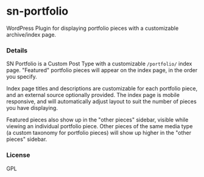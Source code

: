 # sn-portfolio
WordPress Plugin for displaying portfolio pieces with a customizable archive/index page.

### Details

SN Portfolio is a Custom Post Type with a customizable `/portfolio/` index page. "Featured" portfolio pieces will appear on the index page, in the order you specify.

Index page titles and descriptions are customizable for each portfolio piece, and an external source optionally provided. The index page is mobile responsive, and will automatically adjust layout to suit the number of pieces you have displaying.

Featured pieces also show up in the "other pieces" sidebar, visible while viewing an individual portfolio piece. Other pieces of the same media type (a custom taxonomy for portfolio pieces) will show up higher in the "other pieces" sidebar.

### License

GPL
